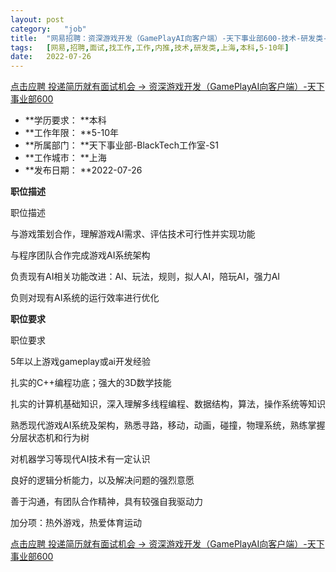 ```yaml
---
layout:	post
category:	"job"
title:	"网易招聘：资深游戏开发（GamePlayAI向客户端）-天下事业部600-技术-研发类-上海本科5-10年"
tags:	[网易,招聘,面试,找工作,工作,内推,技术,研发类,上海,本科,5-10年]
date:	2022-07-26
---
```


[点击应聘 投递简历就有面试机会 ->  资深游戏开发（GamePlayAI向客户端）-天下事业部600](http://mobile.bole.netease.com/bole/boleDetail?id=41827&employeeId=346f03c3cda5f04c&key=all)



- **学历要求： **本科
- **工作年限： **5-10年
- **所属部门： **天下事业部-BlackTech工作室-S1
- **工作城市： **上海
- **发布日期： **2022-07-26



**职位描述**

职位描述

与游戏策划合作，理解游戏AI需求、评估技术可行性并实现功能

与程序团队合作完成游戏AI系统架构

负责现有AI相关功能改进：AI、玩法，规则，拟人AI，陪玩AI，强力AI

负则对现有AI系统的运行效率进行优化



**职位要求**

职位要求

5年以上游戏gameplay或ai开发经验

扎实的C++编程功底；强大的3D数学技能

扎实的计算机基础知识，深入理解多线程编程、数据结构，算法，操作系统等知识

熟悉现代游戏AI系统及架构，熟悉寻路，移动，动画，碰撞，物理系统，熟练掌握分层状态机和行为树

对机器学习等现代AI技术有一定认识

良好的逻辑分析能力，以及解决问题的强烈意愿

善于沟通，有团队合作精神，具有较强自我驱动力

加分项：热外游戏，热爱体育运动



[点击应聘 投递简历就有面试机会 ->  资深游戏开发（GamePlayAI向客户端）-天下事业部600](http://mobile.bole.netease.com/bole/boleDetail?id=41827&employeeId=346f03c3cda5f04c&key=all)